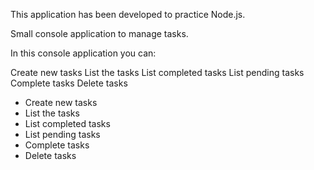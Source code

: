 This application has been developed to practice Node.js.

Small console application to manage tasks.

In this console application you can:

Create new tasks
List the tasks
List completed tasks
List pending tasks
Complete tasks
Delete tasks

<ul>
  <li>Create new tasks</li>
  <li>List the tasks</li>
  <li>List completed tasks</li>
  <li>List pending tasks</li>
  <li>Complete tasks</li>
  <li>Delete tasks</li>
</ul>
